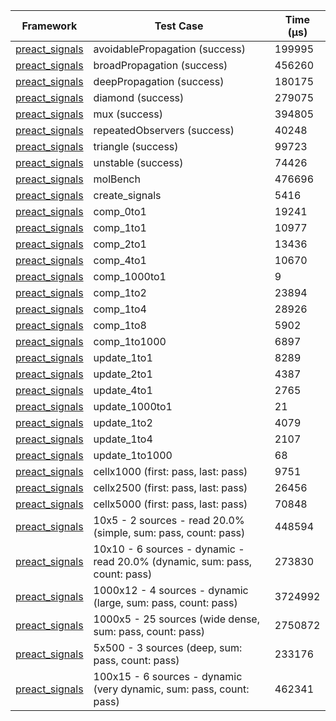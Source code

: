 | Framework | Test Case | Time (μs) |
| --- | --- | --- |
| [preact_signals](https://pub.dev/packages/preact_signals) | avoidablePropagation (success) | 199995 |
| [preact_signals](https://pub.dev/packages/preact_signals) | broadPropagation (success) | 456260 |
| [preact_signals](https://pub.dev/packages/preact_signals) | deepPropagation (success) | 180175 |
| [preact_signals](https://pub.dev/packages/preact_signals) | diamond (success) | 279075 |
| [preact_signals](https://pub.dev/packages/preact_signals) | mux (success) | 394805 |
| [preact_signals](https://pub.dev/packages/preact_signals) | repeatedObservers (success) | 40248 |
| [preact_signals](https://pub.dev/packages/preact_signals) | triangle (success) | 99723 |
| [preact_signals](https://pub.dev/packages/preact_signals) | unstable (success) | 74426 |
| [preact_signals](https://pub.dev/packages/preact_signals) | molBench | 476696 |
| [preact_signals](https://pub.dev/packages/preact_signals) | create_signals | 5416 |
| [preact_signals](https://pub.dev/packages/preact_signals) | comp_0to1 | 19241 |
| [preact_signals](https://pub.dev/packages/preact_signals) | comp_1to1 | 10977 |
| [preact_signals](https://pub.dev/packages/preact_signals) | comp_2to1 | 13436 |
| [preact_signals](https://pub.dev/packages/preact_signals) | comp_4to1 | 10670 |
| [preact_signals](https://pub.dev/packages/preact_signals) | comp_1000to1 | 9 |
| [preact_signals](https://pub.dev/packages/preact_signals) | comp_1to2 | 23894 |
| [preact_signals](https://pub.dev/packages/preact_signals) | comp_1to4 | 28926 |
| [preact_signals](https://pub.dev/packages/preact_signals) | comp_1to8 | 5902 |
| [preact_signals](https://pub.dev/packages/preact_signals) | comp_1to1000 | 6897 |
| [preact_signals](https://pub.dev/packages/preact_signals) | update_1to1 | 8289 |
| [preact_signals](https://pub.dev/packages/preact_signals) | update_2to1 | 4387 |
| [preact_signals](https://pub.dev/packages/preact_signals) | update_4to1 | 2765 |
| [preact_signals](https://pub.dev/packages/preact_signals) | update_1000to1 | 21 |
| [preact_signals](https://pub.dev/packages/preact_signals) | update_1to2 | 4079 |
| [preact_signals](https://pub.dev/packages/preact_signals) | update_1to4 | 2107 |
| [preact_signals](https://pub.dev/packages/preact_signals) | update_1to1000 | 68 |
| [preact_signals](https://pub.dev/packages/preact_signals) | cellx1000 (first: pass, last: pass) | 9751 |
| [preact_signals](https://pub.dev/packages/preact_signals) | cellx2500 (first: pass, last: pass) | 26456 |
| [preact_signals](https://pub.dev/packages/preact_signals) | cellx5000 (first: pass, last: pass) | 70848 |
| [preact_signals](https://pub.dev/packages/preact_signals) | 10x5 - 2 sources - read 20.0% (simple, sum: pass, count: pass) | 448594 |
| [preact_signals](https://pub.dev/packages/preact_signals) | 10x10 - 6 sources - dynamic - read 20.0% (dynamic, sum: pass, count: pass) | 273830 |
| [preact_signals](https://pub.dev/packages/preact_signals) | 1000x12 - 4 sources - dynamic (large, sum: pass, count: pass) | 3724992 |
| [preact_signals](https://pub.dev/packages/preact_signals) | 1000x5 - 25 sources (wide dense, sum: pass, count: pass) | 2750872 |
| [preact_signals](https://pub.dev/packages/preact_signals) | 5x500 - 3 sources (deep, sum: pass, count: pass) | 233176 |
| [preact_signals](https://pub.dev/packages/preact_signals) | 100x15 - 6 sources - dynamic (very dynamic, sum: pass, count: pass) | 462341 |
